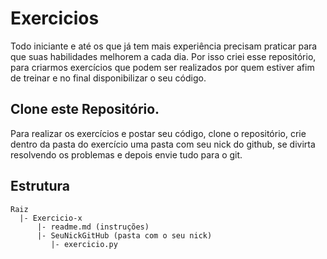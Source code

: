 # Exercicios
Todo iniciante e até os que já tem mais experiência precisam praticar para que suas habilidades melhorem a cada dia. 
Por isso criei esse repositório, para criarmos exercícios que podem ser realizados por quem estiver afim de 
treinar e no final disponibilizar o seu código.

## Clone este Repositório.
Para realizar os exercícios e postar seu código, clone o repositório, crie dentro da pasta do exercício uma pasta com seu nick do github, se divirta resolvendo os problemas e depois envie tudo para o git.

## Estrutura 

```
Raiz
  |- Exercicio-x
      |- readme.md (instruções)
      |- SeuNickGitHub (pasta com o seu nick)
         |- exercicio.py
```


